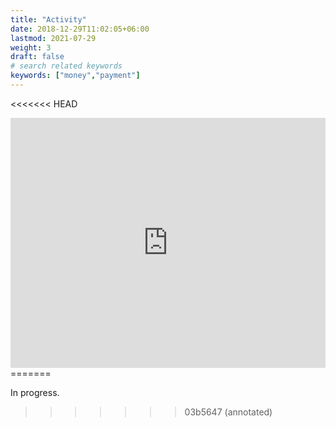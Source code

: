 ```yaml
---
title: "Activity"
date: 2018-12-29T11:02:05+06:00
lastmod: 2021-07-29
weight: 3
draft: false
# search related keywords
keywords: ["money","payment"]
---
```

<<<<<<< HEAD
<iframe src="http://3.99.184.170:3000/lite/library-badger/?m=channel-web&v=Fullscreen&options=%7B%22hideWidget%22%3Atrue%2C%22config%22%3A%7B%22enableReset%22%3Atrue%2C%22enableTranscriptDownload%22%3Atrue%7D%7D" style="border:0px #ffffff none;" name="myiFrame" scrolling="no" frameborder="0" marginheight="0px" marginwidth="0px" height="400px" width="100%" allowfullscreen></iframe>
=======

In progress.
>>>>>>> 03b5647 (annotated)
